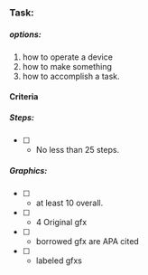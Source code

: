 ### Task:
##### options:
1.	how to operate a device 
2.	how to make something
3.	how to accomplish a task.

#### Criteria

#####  Steps:
- [ ] - No less than 25 steps.

##### Graphics:
- [ ] 	-	at least 10 overall.
- [ ] 	-	4 Original gfx
- [ ] 	- borrowed gfx are APA cited
- [ ] 	- labeled gfxs

<!--stackedit_data:
eyJoaXN0b3J5IjpbNDI4MTI1ODddfQ==
-->